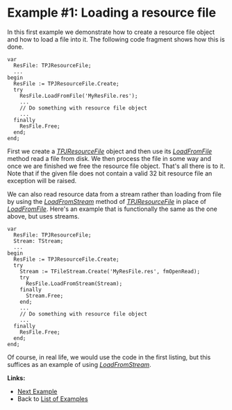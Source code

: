 <a href='Hidden comment: 
$Rev$
$Date$
'></a>

# Example #1: Loading a resource file #

In this first example we demonstrate how to create a resource file object and how to load a file into it. The following code fragment shows how this is done.

```
var
  ResFile: TPJResourceFile;
  ...
begin
  ResFile := TPJResourceFile.Create;
  try
    ResFile.LoadFromFile('MyResFile.res');
    ...
    // Do something with resource file object
    ...
  finally
    ResFile.Free;
  end;
end;
```

First we create a _[TPJResourceFile](TPJResourceFile.md)_ object and then use its _[LoadFromFile](TPJResourceFileLoadFromFile.md)_ method read a file from disk. We then process the file in some way and once we are finished we free the resource file object. That's all there is to it. Note that if the given file does not contain a valid 32 bit resource file an exception will be raised.

We can also read resource data from a stream rather than loading from file by using the _[LoadFromStream](TPJResourceFileLoadFromStream.md)_ method of _[TPJResourceFile](TPJResourceFile.md)_ in place of _[LoadFromFile](TPJResourceFileLoadFromFile.md)_. Here's an example that is functionally the same as the one above, but uses streams.

```
var
  ResFile: TPJResourceFile;
  Stream: TStream;
  ...
begin
  ResFile := TPJResourceFile.Create;
  try
    Stream := TFileStream.Create('MyResFile.res', fmOpenRead);
    try
      ResFile.LoadFromStream(Stream);
    finally
      Stream.Free;
    end;
    ...
    // Do something with resource file object
    ...
  finally
    ResFile.Free;
  end;
end;
```

Of course, in real life, we would use the code in the first listing, but this suffices as an example of using _[LoadFromStream](TPJResourceFileLoadFromStream.md)_.

**Links:**

  * [Next Example](ResFileExample2.md)
  * Back to [List of Examples](ResFileExamples.md)